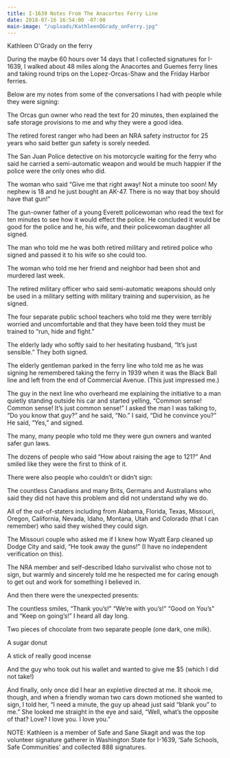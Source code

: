 ```yaml
---
title: I-1639 Notes From The Anacortes Ferry Line
date: 2018-07-16 16:54:00 -07:00
main-image: "/uploads/KathleenOGrady_onFerry.jpg"
---
```


Kathleen O'Grady on the ferry

During the maybe 60 hours over 14 days that I collected signatures for I-1639, I walked about 48 miles along the Anacortes and Guemes ferry lines and taking round trips on the Lopez-Orcas-Shaw and the Friday Harbor ferries.

Below are my notes from some of the conversations I had with people while they were signing:

The Orcas gun owner who read the text for 20 minutes, then explained the safe storage provisions to me and why they were a good idea.

The retired forest ranger who had been an NRA safety instructor for 25 years who said better gun safety is sorely needed.

The San Juan Police detective on his motorcycle waiting for the ferry who said he carried a semi-automatic weapon and would be much happier if the police were the only ones who did.

The woman who said “Give me that right away! Not a minute too soon! My nephew is 18 and he just bought an AK-47. There is no way that boy should have that gun!”

The gun-owner father of a young Everett policewoman who read the text for ten minutes to see how it would effect the police. He concluded it would be good for the police and he, his wife, and their policewoman daughter all signed.

The man who told me he was both retired military and retired police who signed and passed it to his wife so she could too.

The woman who told me her friend and neighbor had been shot and murdered last week.

The retired military officer who said semi-automatic weapons should only be used in a military setting with military training and supervision, as he signed.

The four separate public school teachers who told me they were terribly worried and uncomfortable and that they have been told they must be trained to “run, hide and fight.”

The elderly lady who softly said to her hesitating husband, “It’s just sensible.” They both signed.

The elderly gentleman parked in the ferry line who told me as he was signing he remembered taking the ferry in 1939 when it was the Black Ball line and left from the end of Commercial Avenue. (This just impressed me.)

The guy in the next line who overheard me explaining the initiative to a man quietly standing outside his car and started yelling, “Common sense! Common sense! It’s just common sense!” I asked the man I was talking to, “Do you know that guy?” and he said, “No.” I said, “Did he convince you?” He said, “Yes,” and signed.

The many, many people who told me they were gun owners and wanted safer gun laws.

The dozens of people who said “How about raising the age to 121?” And smiled like they were the first to think of it.

There were also people who couldn’t or didn’t sign:

The countless Canadians and many Brits, Germans and Australians who said they did not have this problem and did not understand why we do.

All of the out-of-staters including from Alabama, Florida, Texas, Missouri, Oregon, California, Nevada, Idaho, Montana, Utah and Colorado (that I can remember) who said they wished they could sign.

The Missouri couple who asked me if I knew how Wyatt Earp cleaned up Dodge City and said, “He took away the guns!”  (I have no independent verification on this).

The NRA member and self-described Idaho survivalist who chose not to sign, but warmly and sincerely told me he respected me for caring enough to get out and work for something I believed in.

And then there were the unexpected presents:

The countless smiles, “Thank you’s!” “We’re with you’s!” “Good on You’s” and “Keep on going’s!” I heard all day long.

Two pieces of chocolate from two separate people (one dark, one milk).

A sugar donut

A stick of really good incense

And the guy who took out his wallet and wanted to give me $5 (which I did not take!)

And finally, only once did I hear an expletive directed at me. It shook me, though, and when a friendly woman two cars down motioned she wanted to sign, I told her, “I need a minute, the guy up ahead just said “blank you” to me.” She looked me straight in the eye and said, “Well, what’s the opposite of that? Love? I love you. I love you.”

NOTE: Kathleen is a member of Safe and Sane Skagit and was the top volunteer signature gatherer in Washington State for I-1639, ‘Safe Schools, Safe Communities’ and collected 888 signatures.